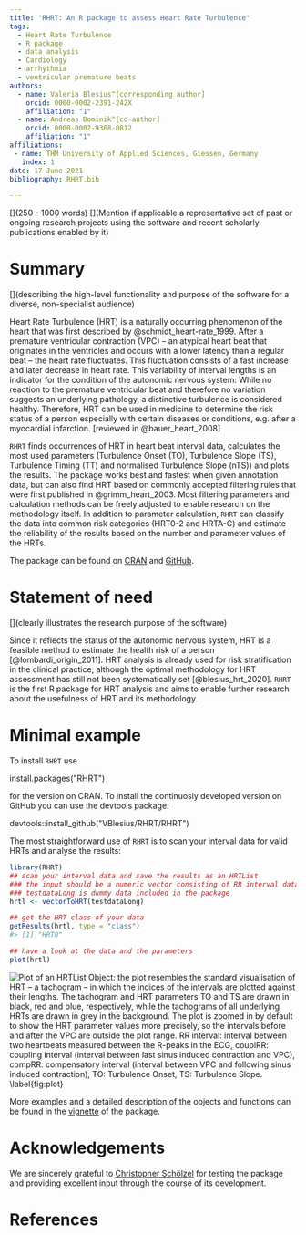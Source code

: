 ```yaml
---
title: 'RHRT: An R package to assess Heart Rate Turbulence'
tags:
  - Heart Rate Turbulence
  - R package
  - data analysis
  - Cardiology
  - arrhythmia
  - ventricular premature beats
authors:
  - name: Valeria Blesius^[corresponding author]
    orcid: 0000-0002-2391-242X
    affiliation: "1"
  - name: Andreas Dominik^[co-author]
    orcid: 0000-0002-9368-0812
    affiliation: "1"
affiliations:
 - name: THM University of Applied Sciences, Giessen, Germany
   index: 1
date: 17 June 2021
bibliography: RHRT.bib

---
```


[](250 - 1000 words)
[](Mention if applicable a representative set of past or ongoing research projects using the software and recent scholarly publications enabled by it)

# Summary

[](describing the high-level functionality and purpose of the software for a diverse, non-specialist audience)

Heart Rate Turbulence (HRT) is a naturally occurring phenomenon of the heart that was first described by @schmidt_heart-rate_1999.
After a premature ventricular contraction (VPC) – an atypical heart beat that originates in the ventricles and occurs with a lower latency than a regular beat – the heart rate fluctuates.
This fluctuation consists of a fast increase and later decrease in heart rate.
This variability of interval lengths is an indicator for the condition of the autonomic nervous system:
While no reaction to the premature ventricular beat and therefore no variation suggests an underlying pathology, a distinctive turbulence is considered healthy.
Therefore, HRT can be used in medicine to determine the risk status of a person especially with certain diseases or conditions, e.g. after a myocardial infarction. [reviewed in @bauer_heart_2008]

``RHRT`` finds occurrences of HRT in heart beat interval data, calculates the most used parameters (Turbulence Onset (TO), Turbulence Slope (TS), Turbulence Timing (TT) and normalised Turbulence Slope (nTS)) and plots the results.
The package works best and fastest when given annotation data, but can also find HRT based on commonly accepted filtering rules that were first published in @grimm_heart_2003.
Most filtering parameters and calculation methods can be freely adjusted to enable research on the methodology itself.
In addition to parameter calculation, ``RHRT`` can classify the data into common risk categories (HRT0-2 and HRTA-C) and estimate the reliability of the results based on the number and parameter values of the HRTs.

The package can be found on [CRAN](https://cran.r-project.org/package=RHRT) and [GitHub](https://github.com/VBlesius/RHRT).

# Statement of need

[](clearly illustrates the research purpose of the software)

Since it reflects the status of the autonomic nervous system, HRT is a feasible method to estimate the health risk of a person [@lombardi_origin_2011].
HRT analysis is already used for risk stratification in the clinical practice, although the optimal methodology for HRT assessment has still not been systematically set [@blesius_hrt_2020].
``RHRT`` is the first R package for HRT analysis and aims to enable further research about the usefulness of HRT and its methodology.

# Minimal example

To install ``RHRT`` use

install.packages("RHRT")

for the version on CRAN.
To install the continuosly developed version on GitHub you can use the devtools package:

devtools::install_github("VBlesius/RHRT/RHRT")



The most straightforward use of `RHRT` is to scan your interval data for valid HRTs and analyse the results:

``` r
library(RHRT)
## scan your interval data and save the results as an HRTList
### the input should be a numeric vector consisting of RR interval data
### testdataLong is dummy data included in the package
hrtl <- vectorToHRT(testdataLong)

## get the HRT class of your data
getResults(hrtl, type = "class")
#> [1] "HRT0"

## have a look at the data and the parameters
plot(hrtl)
```
![Plot of an HRTList Object: the plot resembles the standard visualisation of HRT – a tachogram – in which the indices of the intervals are plotted against their lengths. The tachogram and HRT parameters TO and TS are drawn in black, red and blue, respectively, while the tachograms of all underlying HRTs are drawn in grey in the background. The plot is zoomed in by default to show the HRT parameter values more precisely, so the intervals before and after the VPC are outside the plot range. RR interval: interval between two heartbeats measured between the R-peaks in the ECG, couplRR: coupling interval (interval between last sinus induced contraction and VPC), compRR: compensatory interval (interval between VPC and following sinus induced contraction), TO: Turbulence Onset, TS: Turbulence Slope. \label{fig:plot}](../RHRT/man/figures/README-example-1.png)

More examples and a detailed description of the objects and functions can be found in the [vignette](https://github.com/VBlesius/RHRT/blob/main/RHRT/vignettes/rhrt-vignette.md) of the package.

# Acknowledgements
We are sincerely grateful to [Christopher Schölzel](https://orcid.org/0000-0001-8627-0594) for testing the package and providing excellent input through the course of its development.

# References
